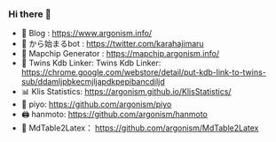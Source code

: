 ### Hi there 👋
- 📔 Blog   : https://www.argonism.info/
- 🦈 から始まるbot : https://twitter.com/karahajimaru
- 🤖 Mapchip Generator : https://mapchip.argonism.info/
- 🧩 Twins Kdb Linker: Twins Kdb Linker: https://chrome.google.com/webstore/detail/put-kdb-link-to-twins-sub/ddamljpbkecmjljapdkpepibancdiljd
- 📊 Klis Statistics: https://argonism.github.io/KlisStatistics/
- 🐣 piyo: https://github.com/argonism/piyo 
- 🖨 hanmoto: https://github.com/argonism/hanmoto
- 📝 MdTable2Latex： https://github.com/argonism/MdTable2Latex

<!--
**argonism/argonism** is a ✨ _special_ ✨ repository because its `README.md` (this file) appears on your GitHub profile.

Here are some ideas to get you started:

- 🔭 I’m currently working on ...
- 🌱 I’m currently learning ...
- 👯 I’m looking to collaborate on ...
- 🤔 I’m looking for help with ...
- 💬 Ask me about ...
- 📫 How to reach me: ...
- 😄 Pronouns: ...
- ⚡ Fun fact: ...
-->
